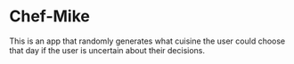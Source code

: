 # Chef-Mike
This is an app that randomly generates what cuisine the user could choose that day if the user is uncertain about their decisions.
